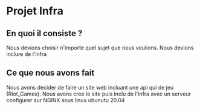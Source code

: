 # Projet Infra
## En quoi il consiste ?

Nous devions choisir n'importe quel sujet que nous voulions.
Nous devions inclure de l'infra

## Ce que nous avons fait 
 
 Nous avons decider de faire un site web incluant une api qui de jeu (Riot_Games). Nous avons cree le site puis inclu de l'infra avec un serveur configurer sur NGINX sous linux ubunutu 20.04

